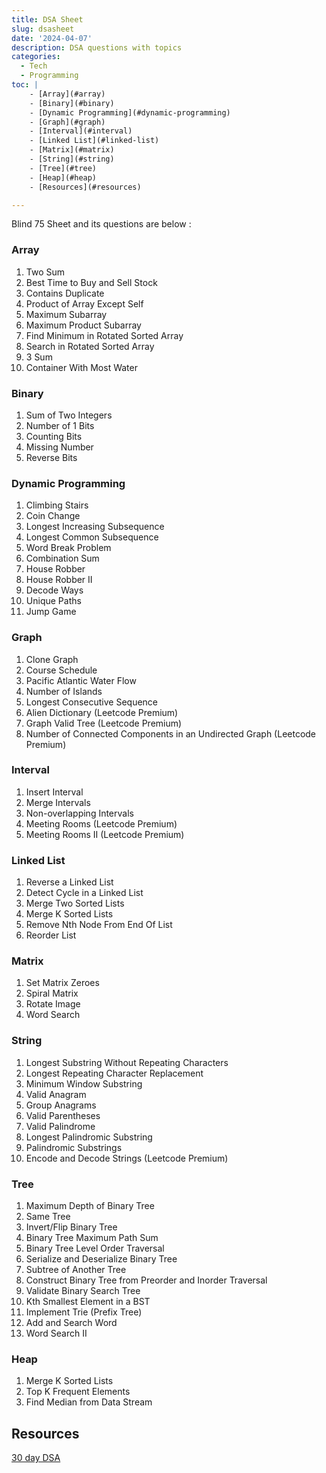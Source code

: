 ```yaml
---
title: DSA Sheet
slug: dsasheet
date: '2024-04-07'
description: DSA questions with topics
categories:
  - Tech
  - Programming
toc: |
    - [Array](#array)
    - [Binary](#binary)
    - [Dynamic Programming](#dynamic-programming)
    - [Graph](#graph)
    - [Interval](#interval)
    - [Linked List](#linked-list)
    - [Matrix](#matrix)
    - [String](#string)
    - [Tree](#tree)
    - [Heap](#heap)
    - [Resources](#resources)

---
```


Blind 75 Sheet and its questions are below :


### Array



1. Two Sum
2. Best Time to Buy and Sell Stock
3. Contains Duplicate
4. Product of Array Except Self
5. Maximum Subarray
6. Maximum Product Subarray
7. Find Minimum in Rotated Sorted Array
8. Search in Rotated Sorted Array
9. 3 Sum
10. Container With Most Water


### Binary



1. Sum of Two Integers
2. Number of 1 Bits
3. Counting Bits
4. Missing Number
5. Reverse Bits


### Dynamic Programming



1. Climbing Stairs
2. Coin Change
3. Longest Increasing Subsequence
4. Longest Common Subsequence
5. Word Break Problem
6. Combination Sum
7. House Robber
8. House Robber II
9. Decode Ways
10. Unique Paths
11. Jump Game


### Graph



1. Clone Graph
2. Course Schedule
3. Pacific Atlantic Water Flow
4. Number of Islands
5. Longest Consecutive Sequence
6. Alien Dictionary (Leetcode Premium)
7. Graph Valid Tree (Leetcode Premium)
8. Number of Connected Components in an Undirected Graph (Leetcode Premium)


### Interval



1. Insert Interval
2. Merge Intervals
3. Non-overlapping Intervals
4. Meeting Rooms (Leetcode Premium)
5. Meeting Rooms II (Leetcode Premium)


### Linked List



1. Reverse a Linked List
2. Detect Cycle in a Linked List
3. Merge Two Sorted Lists
4. Merge K Sorted Lists
5. Remove Nth Node From End Of List
6. Reorder List


### Matrix



1. Set Matrix Zeroes
2. Spiral Matrix
3. Rotate Image
4. Word Search


### String



1. Longest Substring Without Repeating Characters
2. Longest Repeating Character Replacement
3. Minimum Window Substring
4. Valid Anagram
5. Group Anagrams
6. Valid Parentheses
7. Valid Palindrome
8. Longest Palindromic Substring
9. Palindromic Substrings
10. Encode and Decode Strings (Leetcode Premium)


### Tree



1. Maximum Depth of Binary Tree
2. Same Tree
3. Invert/Flip Binary Tree
4. Binary Tree Maximum Path Sum
5. Binary Tree Level Order Traversal
6. Serialize and Deserialize Binary Tree
7. Subtree of Another Tree
8. Construct Binary Tree from Preorder and Inorder Traversal
9. Validate Binary Search Tree
10. Kth Smallest Element in a BST
12. Implement Trie (Prefix Tree)
13. Add and Search Word
14. Word Search II


### Heap



1. Merge K Sorted Lists
2. Top K Frequent Elements
3. Find Median from Data Stream


## Resources
[30 day DSA](https://hackernoon.com/30-days-dsa-interview-preparation-plan)
